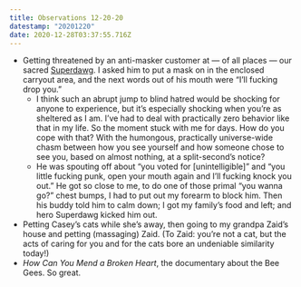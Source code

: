 ```yaml
---
title: Observations 12-20-20
datestamp: "20201220"
date: 2020-12-28T03:37:55.716Z
---
```

- Getting threatened by an anti-masker customer at — of all places — our sacred [Superdawg](http://www.superdawg.com/). I asked him to put a mask on in the enclosed carryout area, and the next words out of his mouth were “I’ll fucking drop you.”
	- I think such an abrupt jump to blind hatred would be shocking for anyone to experience, but it’s especially shocking when you’re as sheltered as I am. I’ve had to deal with practically zero behavior like that in my life. So the moment stuck with me for days. How do you cope with that? With the humongous, practically universe-wide chasm between how you see yourself and how someone chose to see you, based on almost nothing, at a split-second’s notice?
	- He was spouting off about “you voted for [unintelligible]” and “you little fucking punk, open your mouth again and I’ll fucking knock you out.” He got so close to me, to do one of those primal “you wanna go?” chest bumps, I had to put out my forearm to block him. Then his buddy told him to calm down; I got my family’s food and left; and hero Superdawg kicked him out.
- Petting Casey’s cats while she’s away, then going to my grandpa Zaid’s house and petting (massaging) Zaid. (To Zaid: you’re not a cat, but the acts of caring for you and for the cats bore an undeniable similarity today!)
- *How Can You Mend a Broken Heart*, the documentary about the Bee Gees. So great.